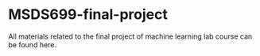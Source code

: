 # MSDS699-final-project
All materials related to the final project of machine learning lab course can be found here.
